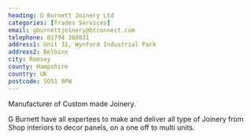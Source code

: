```yaml
---
heading: G Burnett Joinery Ltd
categories: [Trades Services]
email: gburnettjoinery@btconnect.com
telephone: 01794 368031
address1: Unit 31, Wynford Industrial Park
address2: Belbins
city: Romsey
county: Hampshire
country: UK
postcode: SO51 0PW
---
```

Manufacturer of Custom made Joinery.

G Burnett have all expertees to make and deliver all type of Joinery from Shop interiors to decor panels, on a one off to multi units.
